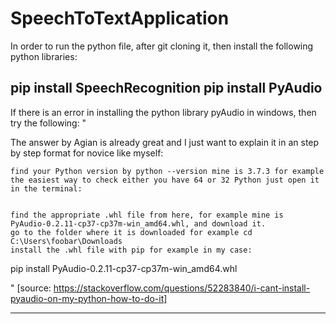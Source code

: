 # SpeechToTextApplication

In order to run the python file, after git cloning it, then install the following python libraries:

pip install SpeechRecognition
pip install PyAudio
-------------------------------------------------------------------------------------------------------------------------
If there is an error in installing the python library pyAudio in windows, then try the following:
"

The answer by Agian is already great and I just want to explain it in an step by step format for novice like myself:

    find your Python version by python --version mine is 3.7.3 for example
    the easiest way to check either you have 64 or 32 Python just open it in the terminal:


    find the appropriate .whl file from here, for example mine is PyAudio‑0.2.11‑cp37‑cp37m‑win_amd64.whl, and download it.
    go to the folder where it is downloaded for example cd C:\Users\foobar\Downloads
    install the .whl file with pip for example in my case:

pip install PyAudio-0.2.11-cp37-cp37m-win_amd64.whl

"
[source: https://stackoverflow.com/questions/52283840/i-cant-install-pyaudio-on-my-python-how-to-do-it]

------------------------------------------------------------------------------------------------------------------------------
